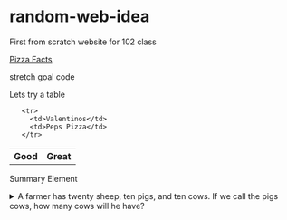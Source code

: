 # random-web-idea

First from scratch website for 102 class

[Pizza Facts](https://bigmariosnewyorkpizza.com/blog/interesting-facts-about-pizza)


stretch goal code
     <p>Lets try a table</p>
     <table>
       <tr>
         <th>Good</th>
         <th>Great</th>
       </tr>

       <tr>
         <td>Valentinos</td>
         <td>Peps Pizza</td>
       </tr>
   </table>

 <p>Summary Element</p>
 <details>
   <summary>A farmer has twenty sheep, ten pigs, and ten cows. If we call the pigs cows, how many cows will he have?
  </summary>
 Ten cows. We can call the pigs cows, but it doesn't make them cows!
 </details>